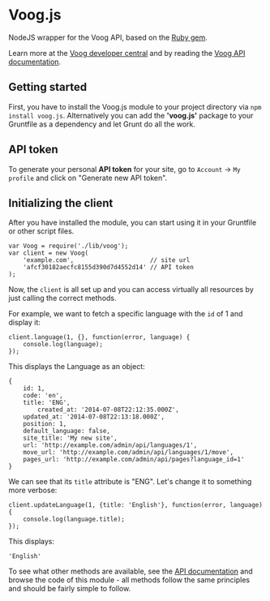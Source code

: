 # Voog.js

NodeJS wrapper for the Voog API, based on the [Ruby gem](http://github.com/Edicy/voog.rb).

Learn more at the [Voog developer central](http://www.voog.com/developers/api) and by reading the [Voog API documentation](http://www.voog.com/developers/api).

## Getting started

First, you have to install the Voog.js module to your project directory 
via `npm install voog.js`. Alternatively you can add the __'voog.js'__ package to
your Gruntfile as a dependency and let Grunt do all the work.

## API token

To generate your personal **API token** for your site, go to `Account` -> `My profile` and click on "Generate new API token".

## Initializing the client
After you have installed the module, you can start using it in your Gruntfile or other script files.

```
var Voog = require('./lib/voog');
var client = new Voog(
    'example.com',                     // site url
    'afcf30182aecfc8155d390d7d4552d14' // API token
);
```

Now, the `client` is all set up and you can access virtually all resources by just calling the correct methods.

For example, we want to fetch a specific language with the `id` of 1 and display it:

```
client.language(1, {}, function(error, language) {
    console.log(language);
});
```
This displays the Language as an object:

```
{ 
    id: 1, 
    code: 'en', 
    title: 'ENG', 
        created_at: '2014-07-08T22:12:35.000Z',
    updated_at: '2014-07-08T22:13:18.000Z',
    position: 1,
    default_language: false,
    site_title: 'My new site',
    url: 'http://example.com/admin/api/languages/1',
    move_url: 'http://example.com/admin/api/languages/1/move',
    pages_url: 'http://example.com/admin/api/pages?language_id=1' 
}
```

We can see that its `title` attribute is "ENG". Let's change it to something more verbose:

```
client.updateLanguage(1, {title: 'English'}, function(error, language) {
    console.log(language.title);
});
```
This displays:

```
'English'
```

To see what other methods are available, see the [API documentation](http://www.voog.com/developers/api) and browse the code of this module - all methods follow the same principles and should be fairly simple to follow.